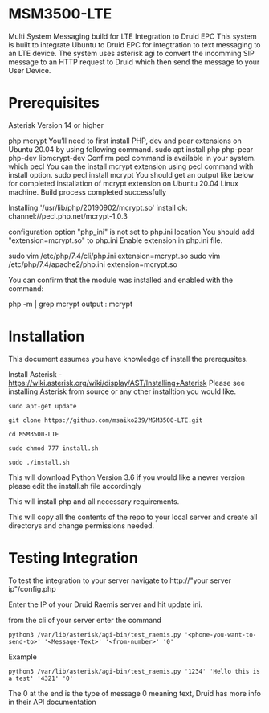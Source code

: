 # MSM3500-LTE
Multi System Messaging build for LTE Integration to Druid EPC
This system is built to integrate Ubuntu to Druid EPC for integtration to text messaging to an LTE device. The system uses asterisk agi to convert the incomming SIP message to an HTTP request to Druid which then send the message to your User Device. 

# Prerequisites

  Asterisk Version 14 or higher
  
php mcrypt
You’ll need to first install PHP, dev and pear extensions on Ubuntu 20.04 by using following command.
  sudo apt install php php-pear php-dev libmcrypt-dev
Confirm pecl command is available in your system.
  which pecl
You can the install mcrypt extension using pecl command with install option.
  sudo pecl install mcrypt
You should get an output like below for completed installation of mcrypt extension on Ubuntu 20.04 Linux machine.
Build process completed successfully

Installing '/usr/lib/php/20190902/mcrypt.so'
install ok: channel://pecl.php.net/mcrypt-1.0.3

configuration option "php_ini" is not set to php.ini location
You should add "extension=mcrypt.so" to php.ini
Enable extension in php.ini file.

  sudo vim /etc/php/7.4/cli/php.ini
  extension=mcrypt.so
  sudo vim /etc/php/7.4/apache2/php.ini
  extension=mcrypt.so

You can confirm that the module was installed and enabled with the command:

  php -m | grep mcrypt
  output : mcrypt

# Installation 

This document assumes you have knowledge of install the prerequsites.

Install Asterisk - https://wiki.asterisk.org/wiki/display/AST/Installing+Asterisk
  Please see installing Asterisk from source or any other installtion you would like.

    sudo apt-get update
    
    git clone https://github.com/msaiko239/MSM3500-LTE.git

    cd MSM3500-LTE
    
    sudo chmod 777 install.sh

    sudo ./install.sh

This will download Python Version 3.6 if you would like a newer version please edit the install.sh file accordingly

This will install php and all necessary requirements. 

This will copy all the contents of the repo to your local server and create all directorys and change permissions needed.

# Testing Integration
To test the integration to your server navigate to http://"your server ip"/config.php

Enter the IP of your Druid Raemis server and hit update ini.

from the cli of your server enter the command

    python3 /var/lib/asterisk/agi-bin/test_raemis.py '<phone-you-want-to-send-to>' '<Message-Text>' '<from-number>' '0'
    
Example

    python3 /var/lib/asterisk/agi-bin/test_raemis.py '1234' 'Hello this is a test' '4321' '0'

The 0 at the end is the type of message 0 meaning text, Druid has more info in their API documentation
    
